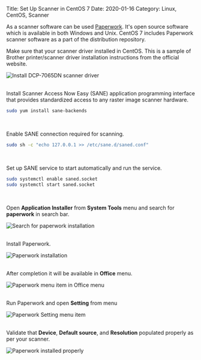Title: Set Up Scanner in CentOS 7
Date: 2020-01-16
Category: Linux, CentOS, Scanner

As a scanner software can be used [Paperwork](https://openpaper.work/). It's open source software which is available in both Windows and Unix. CentOS 7 includes Paperwork scanner software as a part of the distribution repository.

Make sure that your scanner driver installed in CentOS. This is a sample of Brother printer/scanner driver installation instructions from the official website.

![Install DCP-7065DN scanner driver]({static}/images/set-up-scanner-in-centos7/install-dcp-7065dn-scanner-driver.png)</br></br>

Install Scanner Access Now Easy (SANE) application programming interface that provides standardized access to any raster image scanner hardware.

```bash
sudo yum install sane-backends
```
</br>

Enable SANE connection required for scanning.

```bash
sudo sh -c "echo 127.0.0.1 >> /etc/sane.d/saned.conf"
```
</br>

Set up SANE service to start automatically and run the service.

```bash
sudo systemctl enable saned.socket
sudo systemctl start saned.socket
```
</br>

Open **Application Installer** from **System Tools** menu and search for **paperwork** in search bar.

![Search for paperwork installation]({static}/images/set-up-scanner-in-centos7/search-paperwork-installation.png)</br></br>

Install Paperwork.

![Paperwork installation]({static}/images/set-up-scanner-in-centos7/paperwork-installation.png)</br></br>

After completion it will be available in **Office** menu.

![Paperwork menu item in Office menu]({static}/images/set-up-scanner-in-centos7/paperwork-in-office-menu.png)</br></br>

Run Paperwork and open **Setting** from menu

![Paperwork Setting menu item]({static}/images/set-up-scanner-in-centos7/paperwork-settings-menu.png)</br></br>

Validate that **Device**, **Default source**, and **Resolution** populated properly as per your scanner.

![Paperwork installed properly]({static}/images/set-up-scanner-in-centos7/peparwork-installed-propertly.png)</br></br>


